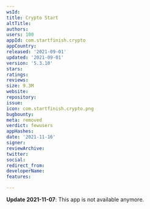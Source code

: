 ```yaml
---
wsId: 
title: Crypto Start
altTitle: 
authors: 
users: 100
appId: com.startfinish.crypto
appCountry: 
released: '2021-09-01'
updated: '2021-09-01'
version: '5.3.10'
stars: 
ratings: 
reviews: 
size: 9.3M
website: 
repository: 
issue: 
icon: com.startfinish.crypto.png
bugbounty: 
meta: removed
verdict: fewusers
appHashes: 
date: '2021-11-16'
signer: 
reviewArchive: 
twitter: 
social: 
redirect_from: 
developerName: 
features: 

---
```


**Update 2021-11-07**: This app is not available anymore.

